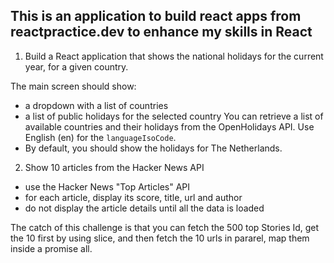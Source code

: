 ## This is an application to build react apps from reactpractice.dev to enhance my skills in React

1. Build a React application that shows the national holidays for the current year, for a given country.

The main screen should show:

- a dropdown with a list of countries
- a list of public holidays for the selected country
You can retrieve a list of available countries and their holidays from the OpenHolidays API. Use English (en) for the `languageIsoCode`.
- By default, you should show the holidays for The Netherlands.

2. Show 10 articles from the Hacker News API

- use the Hacker News "Top Articles" API
- for each article, display its score, title, url and author
- do not display the article details until all the data is loaded

The catch of this challenge is that you can fetch the 500 top Stories Id, get the 10 first by using slice, and then fetch the 10 urls in pararel, map them inside a promise all.

